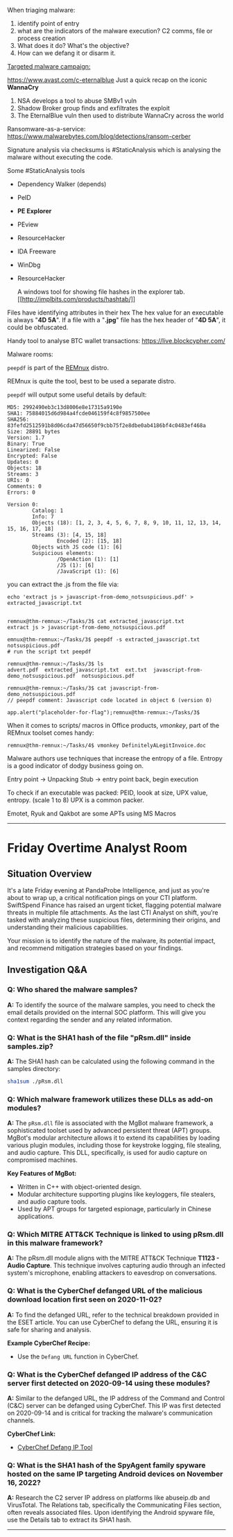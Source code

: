 
When triaging malware:
1. identify point of entry
2. what are the indicators of the malware execution? C2 comms, file or process creation
3. What does it do? What's the objective?
4. How can we defang it or disarm it.

[Targeted malware campaign:](https://www.kaspersky.co.uk/resource-center/threats/darkhotel-malware-virus-threat-definition)

https://www.avast.com/c-eternalblue
Just a quick recap on the iconic **WannaCry**
1. NSA develops a tool to abuse SMBv1 vuln
2. Shadow Broker group finds and exfiltrates the exploit
3. The EternalBlue vuln then used to distribute WannaCry across the world

Ransomware-as-a-service:
https://www.malwarebytes.com/blog/detections/ransom-cerber


Signature analysis via checksums is #StaticAnalysis which is analysing the malware without executing the code. 

Some #StaticAnalysis tools
- Dependency Walker (depends)
- PeID
- **PE Explorer**
- PEview
- ResourceHacker
- IDA Freeware
- WinDbg
- ResourceHacker

	A windows tool for showing file hashes in the explorer tab.
[[http://implbits.com/products/hashtab/]]

Files have identifying attributes in their hex
The hex value for an executable is always "**4D 5A**". If a file with a "**.jpg**" file has the hex header of "**4D 5A**", it could be obfuscated. 

Handy tool to analyse BTC wallet transactions:
https://live.blockcypher.com/

Malware rooms:

`peepdf` is part of the [REMnux](https://remnux.org/) distro.

REMnux is quite the tool, best to be used a separate distro.



`peepdf` will output some useful details by default:
```
MD5: 2992490eb3c13d8006e8e17315a9190e
SHA1: 75884015d6d984a4fcde046159f4c8f9857500ee
SHA256: 83fefd2512591b8d06cda47d56650f9cbb75f2e8dbe0ab4186bf4c0483ef468a
Size: 28891 bytes
Version: 1.7
Binary: True
Linearized: False
Encrypted: False
Updates: 0
Objects: 18
Streams: 3
URIs: 0
Comments: 0
Errors: 0

Version 0:
        Catalog: 1
        Info: 7
        Objects (18): [1, 2, 3, 4, 5, 6, 7, 8, 9, 10, 11, 12, 13, 14, 15, 16, 17, 18]
        Streams (3): [4, 15, 18]
                Encoded (2): [15, 18]
        Objects with JS code (1): [6]
        Suspicious elements:
                /OpenAction (1): [1]
                /JS (1): [6]
                /JavaScript (1): [6]
```

you can extract the .js from the file via:
```
echo 'extract js > javascript-from-demo_notsuspicious.pdf' > extracted_javascript.txt
```


```

remnux@thm-remnux:~/Tasks/3$ cat extracted_javascript.txt
extract js > javascript-from-demo_notsuspicious.pdf

emnux@thm-remnux:~/Tasks/3$ peepdf -s extracted_javascript.txt notsuspicious.pdf
# run the script txt peepdf

remnux@thm-remnux:~/Tasks/3$ ls
advert.pdf  extracted_javascript.txt  ext.txt  javascript-from-demo_notsuspicious.pdf  notsuspicious.pdf

remnux@thm-remnux:~/Tasks/3$ cat javascript-from-demo_notsuspicious.pdf
// peepdf comment: Javascript code located in object 6 (version 0)

app.alert("placeholder-for-flag");remnux@thm-remnux:~/Tasks/3$
```

When it comes to scripts/ macros in Office products, *vmonkey*, part of the REMnux toolset comes handy:
```
remnux@thm-remnux:~/Tasks/4$ vmonkey DefinitelyALegitInvoice.doc
```


Malware authors use techniques that increase the entropy of a file. Entropy is a good indicator of dodgy business going on. 

Entry point -> Unpacking Stub -> entry point back, begin execution 

To check if an executable was packed: PEID, loook at size, UPX value, entropy. (scale 1 to 8)
UPX is a common packer.

Emotet, Ryuk and Qakbot are some APTs using MS Macros 

---

# Friday Overtime Analyst Room

## Situation Overview

It's a late Friday evening at PandaProbe Intelligence, and just as you're about to wrap up, a critical notification pings on your CTI platform. SwiftSpend Finance has raised an urgent ticket, flagging potential malware threats in multiple file attachments. As the last CTI Analyst on shift, you’re tasked with analyzing these suspicious files, determining their origins, and understanding their malicious capabilities.

Your mission is to identify the nature of the malware, its potential impact, and recommend mitigation strategies based on your findings.

## Investigation Q&A

### Q: Who shared the malware samples?

**A:** To identify the source of the malware samples, you need to check the email details provided on the internal SOC platform. This will give you context regarding the sender and any related information.

### Q: What is the SHA1 hash of the file "pRsm.dll" inside samples.zip?

**A:** The SHA1 hash can be calculated using the following command in the samples directory:

```bash
sha1sum ./pRsm.dll
```

### Q: Which malware framework utilizes these DLLs as add-on modules?

**A:** The `pRsm.dll` file is associated with the MgBot malware framework, a sophisticated toolset used by advanced persistent threat (APT) groups. MgBot's modular architecture allows it to extend its capabilities by loading various plugin modules, including those for keystroke logging, file stealing, and audio capture. This DLL, specifically, is used for audio capture on compromised machines.

**Key Features of MgBot:**
- Written in C++ with object-oriented design.
- Modular architecture supporting plugins like keyloggers, file stealers, and audio capture tools.
- Used by APT groups for targeted espionage, particularly in Chinese applications.

### Q: Which MITRE ATT&CK Technique is linked to using pRsm.dll in this malware framework?

**A:** The pRsm.dll module aligns with the MITRE ATT&CK Technique **T1123 - Audio Capture**. This technique involves capturing audio through an infected system's microphone, enabling attackers to eavesdrop on conversations.

### Q: What is the CyberChef defanged URL of the malicious download location first seen on 2020-11-02?

**A:** To find the defanged URL, refer to the technical breakdown provided in the ESET article. You can use CyberChef to defang the URL, ensuring it is safe for sharing and analysis.

**Example CyberChef Recipe:**
- Use the `Defang URL` function in CyberChef.

### Q: What is the CyberChef defanged IP address of the C&C server first detected on 2020-09-14 using these modules?

**A:** Similar to the defanged URL, the IP address of the Command and Control (C&C) server can be defanged using CyberChef. This IP was first detected on 2020-09-14 and is critical for tracking the malware's communication channels.

**CyberChef Link:**
- [CyberChef Defang IP Tool](https://gchq.github.io/CyberChef/#recipe=Defang_IP_Addresses())

### Q: What is the SHA1 hash of the SpyAgent family spyware hosted on the same IP targeting Android devices on November 16, 2022?

**A:** Research the C2 server IP address on platforms like abuseip.db and VirusTotal. The Relations tab, specifically the Communicating Files section, often reveals associated files. Upon identifying the Android spyware file, use the Details tab to extract its SHA1 hash.

---